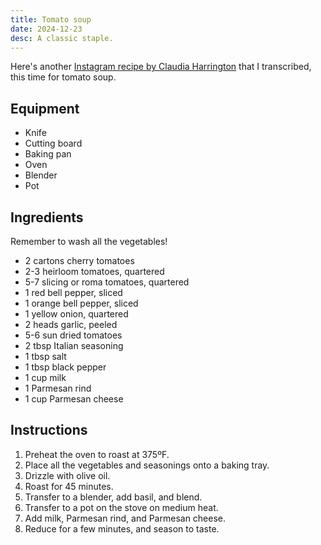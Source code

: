 ```yaml
---
title: Tomato soup
date: 2024-12-23
desc: A classic staple.
---
```


Here's another [Instagram recipe by Claudia Harrington](https://www.instagram.com/reel/C-1OrJ-uwJc/) that I transcribed, this time for tomato soup.

## Equipment

- Knife
- Cutting board
- Baking pan
- Oven
- Blender
- Pot

## Ingredients

Remember to wash all the vegetables!

- 2 cartons cherry tomatoes
- 2-3 heirloom tomatoes, quartered
- 5-7 slicing or roma tomatoes, quartered
- 1 red bell pepper, sliced
- 1 orange bell pepper, sliced
- 1 yellow onion, quartered
- 2 heads garlic, peeled
- 5-6 sun dried tomatoes
- 2 tbsp Italian seasoning
- 1 tbsp salt
- 1 tbsp black pepper
- 1 cup milk
- 1 Parmesan rind
- 1 cup Parmesan cheese

## Instructions

1. Preheat the oven to roast at 375ºF.
1. Place all the vegetables and seasonings onto a baking tray.
1. Drizzle with olive oil.
1. Roast for 45 minutes.
1. Transfer to a blender, add basil, and blend.
1. Transfer to a pot on the stove on medium heat.
1. Add milk, Parmesan rind, and Parmesan cheese.
1. Reduce for a few minutes, and season to taste.

